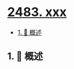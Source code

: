 # [2483. xxx](https://github.com/Tdahuyou/TNotes.leetcode/tree/main/notes/2483.%20xxx)

<!-- region:toc -->

- [1. 📝 概述](#1--概述)

<!-- endregion:toc -->

## 1. 📝 概述
